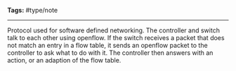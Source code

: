 **Tags:** #type/note 

---
Protocol used for software defined networking.
The controller and switch talk to each other using openflow.
If the switch receives a packet that does not match an entry in a flow table, it sends an openflow packet to the controller to ask what to do with it. The controller then answers with an action, or an adaption of the flow table.